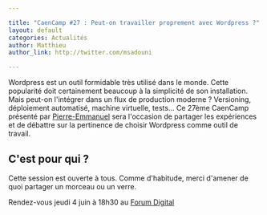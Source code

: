 ```yaml
---

title: "CaenCamp #27 : Peut-on travailler proprement avec Wordpress ?"
layout: default
categories: Actualités
author: Matthieu
author_link: http://twitter.com/msadouni

---
```


Wordpress est un outil formidable très utilisé dans le monde. Cette popularité doit certainement beaucoup à la simplicité de son installation. Mais peut-on l'intégrer dans un flux de production moderne ? Versioning, déploiement automatisé, machine virtuelle, tests... Ce 27ème CaenCamp présenté par [Pierre-Emmanuel](https://twitter.com/pefringant) sera l'occasion de partager les expériences et de débattre sur la pertinence de choisir Wordpress comme outil de travail.

## C'est pour qui ?

Cette session est ouverte à tous. Comme d'habitude, merci d'amener de quoi partager un morceau ou un verre.

Rendez-vous jeudi 4 juin à 18h30 au [Forum Digital](http://forum-digital.fr/fr/acces-et-localisation-du-forum-digital-de-caen-colombelles.-gc16.html)

